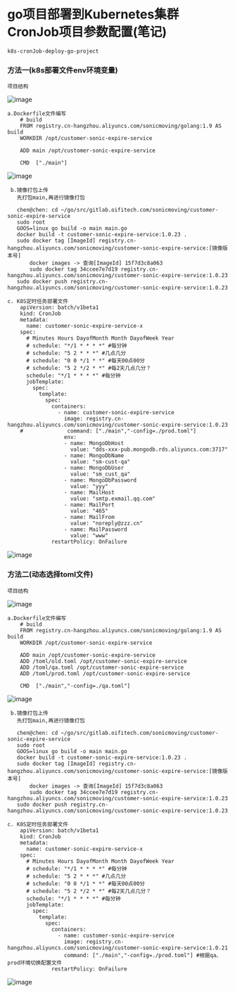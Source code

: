 # go项目部署到Kubernetes集群CronJob项目参数配置(笔记)
    k8s-cronJob-deploy-go-project

### 方法一(k8s部署文件env环境变量)
    项目结构
   ![image](./img/project-construct.png) 
        
    a.Dockerfile文件编写
        # build
        FROM registry.cn-hangzhou.aliyuncs.com/sonicmoving/golang:1.9 AS build
        WORKDIR /opt/customer-sonic-expire-service
        
        ADD main /opt/customer-sonic-expire-service
        
        CMD  ["./main"]
        

        
   ![image](./img/env-Dockerfile.png)
   
     b.镜像打包上传
       先打包main,再进行镜像打包
       
       chen@chen: cd ~/go/src/gitlab.oifitech.com/sonicmoving/customer-sonic-expire-service
       sudo root
       GOOS=linux go build -o main main.go
       docker build -t customer-sonic-expire-service:1.0.23 .
       sudo docker tag [ImageId] registry.cn-hangzhou.aliyuncs.com/sonicmoving/customer-sonic-expire-service:[镜像版本号]
           docker images -> 查询[ImageId] 15f7d3c8a063
           sudo docker tag 34ccee7e7d19 registry.cn-hangzhou.aliyuncs.com/sonicmoving/customer-sonic-expire-service:1.0.23
       sudo docker push registry.cn-hangzhou.aliyuncs.com/sonicmoving/customer-sonic-expire-service:1.0.23
        
    c. K8S定时任务部署文件
        apiVersion: batch/v1beta1
        kind: CronJob
        metadata:
          name: customer-sonic-expire-service-x
        spec:
          # Minutes Hours DayofMonth Month DayofWeek Year
          # schedule: "*/1 * * * *" #每分钟
          # schedule: "5 2 * * *" #几点几分
          # schedule: "0 0 */1 * *" #每天00点00分
          # schedule: "5 2 */2 * *" #每2天几点几分？
          schedule: "*/1 * * * *" #每分钟
          jobTemplate:
            spec:
              template:
                spec:
                  containers:
                    - name: customer-sonic-expire-service
                      image: registry.cn-hangzhou.aliyuncs.com/sonicmoving/customer-sonic-expire-service:1.0.23
        #              command: ["./main","-config=./prod.toml"]
                      env:
                      - name: MongoDbHost
                        value: "dds-xxx-pub.mongodb.rds.aliyuncs.com:3717"
                      - name: MongoDbName
                        value: "sm-cust-qa"
                      - name: MongoDbUser
                        value: "sm_cust_qa"
                      - name: MongoDbPassword
                        value: "yyy"
                      - name: MailHost
                        value: "smtp.exmail.qq.com"
                      - name: MailPort
                        value: "465"
                      - name: MailFrom
                        value: "noreply@zzz.cn"
                      - name: MailPassword
                        value: "www"
                  restartPolicy: OnFailure
        

   ![image](./img/env-k8s-cronjob-apply.png)
   
### 方法二(动态选择toml文件)
    项目结构
   ![image](./img/project-construct.png) 
        
    a.Dockerfile文件编写
        # build
        FROM registry.cn-hangzhou.aliyuncs.com/sonicmoving/golang:1.9 AS build
        WORKDIR /opt/customer-sonic-expire-service
        
        ADD main /opt/customer-sonic-expire-service
        ADD /toml/old.toml /opt/customer-sonic-expire-service
        ADD /toml/qa.toml /opt/customer-sonic-expire-service
        ADD /toml/prod.toml /opt/customer-sonic-expire-service
        
        CMD  ["./main","-config=./qa.toml"]
        
   ![image](./img/toml-Dockerfile.png)
   
     b.镜像打包上传
       先打包main,再进行镜像打包
       
       chen@chen: cd ~/go/src/gitlab.oifitech.com/sonicmoving/customer-sonic-expire-service
       sudo root
       GOOS=linux go build -o main main.go
       docker build -t customer-sonic-expire-service:1.0.23 .
       sudo docker tag [ImageId] registry.cn-hangzhou.aliyuncs.com/sonicmoving/customer-sonic-expire-service:[镜像版本号]
           docker images -> 查询[ImageId] 15f7d3c8a063
           sudo docker tag 34ccee7e7d19 registry.cn-hangzhou.aliyuncs.com/sonicmoving/customer-sonic-expire-service:1.0.23
       sudo docker push registry.cn-hangzhou.aliyuncs.com/sonicmoving/customer-sonic-expire-service:1.0.23
        
    c. K8S定时任务部署文件
        apiVersion: batch/v1beta1
        kind: CronJob
        metadata:
          name: customer-sonic-expire-service-x
        spec:
          # Minutes Hours DayofMonth Month DayofWeek Year
          # schedule: "*/1 * * * *" #每分钟
          # schedule: "5 2 * * *" #几点几分
          # schedule: "0 0 */1 * *" #每天00点00分
          # schedule: "5 2 */2 * *" #每2天几点几分？
          schedule: "*/1 * * * *" #每分钟
          jobTemplate:
            spec:
              template:
                spec:
                  containers:
                    - name: customer-sonic-expire-service
                      image: registry.cn-hangzhou.aliyuncs.com/sonicmoving/customer-sonic-expire-service:1.0.21
                      command: ["./main","-config=./prod.toml"] #根据qa、prod环境切换配置文件
                  restartPolicy: OnFailure
   ![image](./img/toml-k8s-cronjob-apply.png)
                    
    
